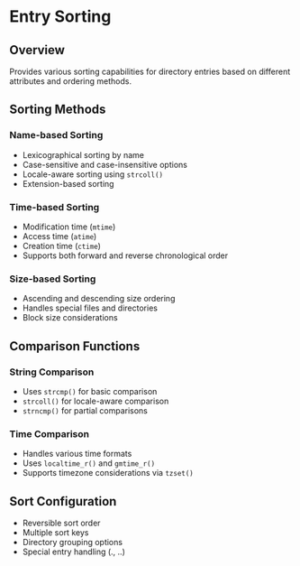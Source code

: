 # Entry Sorting

## Overview
Provides various sorting capabilities for directory entries based on different attributes and ordering methods.

## Sorting Methods

### Name-based Sorting
- Lexicographical sorting by name
- Case-sensitive and case-insensitive options
- Locale-aware sorting using `strcoll()`
- Extension-based sorting

### Time-based Sorting
- Modification time (`mtime`)
- Access time (`atime`)
- Creation time (`ctime`)
- Supports both forward and reverse chronological order

### Size-based Sorting
- Ascending and descending size ordering
- Handles special files and directories
- Block size considerations

## Comparison Functions

### String Comparison
- Uses `strcmp()` for basic comparison
- `strcoll()` for locale-aware comparison
- `strncmp()` for partial comparisons

### Time Comparison
- Handles various time formats
- Uses `localtime_r()` and `gmtime_r()`
- Supports timezone considerations via `tzset()`

## Sort Configuration
- Reversible sort order
- Multiple sort keys
- Directory grouping options
- Special entry handling (., ..) 